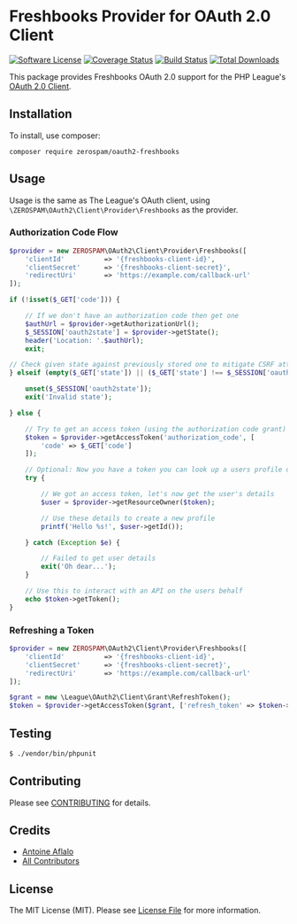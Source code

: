 # Freshbooks Provider for OAuth 2.0 Client

[![Software License](https://img.shields.io/badge/license-MIT-brightgreen.svg?style=flat-square)](LICENSE.md)
[![Coverage Status](https://coveralls.io/repos/github/zerospam/oauth2-freshbook/badge.svg?branch=)](https://coveralls.io/github/zerospam/oauth2-freshbook?branch=)
[![Build Status](https://travis-ci.com/zerospam/oauth2-freshbooks.svg?branch=master)](https://travis-ci.com/zerospam/oauth2-freshbooks)
[![Total Downloads](https://img.shields.io/packagist/dt/zerospam/oauth2-freshbooks.svg?style=flat-square)](https://packagist.org/packages/zerospam/oauth2-freshbooks)

This package provides Freshbooks OAuth 2.0 support for the PHP League's [OAuth 2.0 Client](https://github.com/thephpleague/oauth2-client).

## Installation

To install, use composer:

```
composer require zerospam/oauth2-freshbooks
```

## Usage

Usage is the same as The League's OAuth client, using `\ZEROSPAM\OAuth2\Client\Provider\Freshbooks` as the provider.

### Authorization Code Flow

```php
$provider = new ZEROSPAM\OAuth2\Client\Provider\Freshbooks([
    'clientId'          => '{freshbooks-client-id}',
    'clientSecret'      => '{freshbooks-client-secret}',
    'redirectUri'       => 'https://example.com/callback-url'
]);

if (!isset($_GET['code'])) {

    // If we don't have an authorization code then get one
    $authUrl = $provider->getAuthorizationUrl();
    $_SESSION['oauth2state'] = $provider->getState();
    header('Location: '.$authUrl);
    exit;

// Check given state against previously stored one to mitigate CSRF attack
} elseif (empty($_GET['state']) || ($_GET['state'] !== $_SESSION['oauth2state'])) {

    unset($_SESSION['oauth2state']);
    exit('Invalid state');

} else {

    // Try to get an access token (using the authorization code grant)
    $token = $provider->getAccessToken('authorization_code', [
        'code' => $_GET['code']
    ]);

    // Optional: Now you have a token you can look up a users profile data
    try {

        // We got an access token, let's now get the user's details
        $user = $provider->getResourceOwner($token);

        // Use these details to create a new profile
        printf('Hello %s!', $user->getId());

    } catch (Exception $e) {

        // Failed to get user details
        exit('Oh dear...');
    }

    // Use this to interact with an API on the users behalf
    echo $token->getToken();
}
```

### Refreshing a Token

```php
$provider = new ZEROSPAM\OAuth2\Client\Provider\Freshbooks([
    'clientId'          => '{freshbooks-client-id}',
    'clientSecret'      => '{freshbooks-client-secret}',
    'redirectUri'       => 'https://example.com/callback-url'
]);

$grant = new \League\OAuth2\Client\Grant\RefreshToken();
$token = $provider->getAccessToken($grant, ['refresh_token' => $token->refreshToken]);
```

## Testing

``` bash
$ ./vendor/bin/phpunit
```

## Contributing

Please see [CONTRIBUTING](https://github.com/zerospam/oauth2-freshbooks/blob/master/CONTRIBUTING.md) for details.


## Credits

- [Antoine Aflalo](https://github.com/Belphemur)
- [All Contributors](https://github.com/zerospam/oauth2-freshbooks/contributors)


## License

The MIT License (MIT). Please see [License File](https://github.com/zerospam/oauth2-freshbooks/blob/master/LICENSE) for more information.
